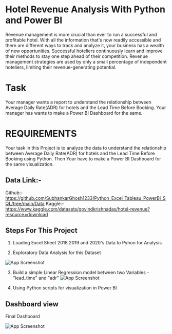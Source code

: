 
# Hotel Revenue Analysis With Python and Power BI
Revenue management is more crucial than ever to run a successful and profitable hotel. With all the information that's now readily accessible and there are different ways to track and analyze it, your business has a wealth of new opportunities. Successful hoteliers continuously learn and improve their methods to stay one step ahead of their competition. Revenue management strategies are used by only a small percentage of independent hoteliers, limiting their revenue-generating potential.


# Task
Your manager wants a report to understand the relationship between Average Daily Rate(ADR) for hotels and the Lead Time Before Booking. Your manager has wants to make a Power BI Dashboard for the same.
# REQUIREMENTS
Your task in this Project is to analyze the data to understand the relationship between Average Daily Rate(ADR) for hotels and the Lead Time Before Booking using Python. Then Your have to make a Power BI Dashboard for the same visualization. 
## Data Link:- 
Github:- 
https://github.com/SubhankarGhosh1233/Python_Excel_Tableau_PowerBi_SQL/tree/main/Data
Kaggle:- 
https://www.kaggle.com/datasets/govindkrishnadas/hotel-revenue?resource=download



## Steps For This Project
1. Loading Excel Sheet 2018 2019 and 2020's Data to Pyhon for Analysis

2. Exploratory Data Analysis for this Dataset

![App Screenshot](https://snipboard.io/c7CDAa.jpg)

3. Build a simple Linear Regression model between two Variables - "lead_time" and "adr"
![App Screenshot](https://snipboard.io/bZYd7U.jpg)

4. Using  Python scripts for visualization in Power BI
## Dashboard view
Final Dashboard

![App Screenshot](https://snipboard.io/PfCFMh.jpg)
